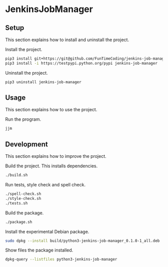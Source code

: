 # JenkinsJobManager

## Setup

This section explains how to install and uninstall the project.

Install the project.

```sh
pip3 install git+https://git@github.com/FunTimeCoding/jenkins-job-manager.git#egg=jenkins-job-manager
pip3 install -i https://testpypi.python.org/pypi jenkins-job-manager
```

Uninstall the project.

```sh
pip3 uninstall jenkins-job-manager
```


## Usage

This section explains how to use the project.

Run the program.

```sh
jjm
```


## Development

This section explains how to improve the project.

Build the project. This installs dependencies.

```sh
./build.sh
```

Run tests, style check and spell check.

```sh
./spell-check.sh
./style-check.sh
./tests.sh
```

Build the package.

```sh
./package.sh
```

Install the experimental Debian package.

```sh
sudo dpkg --install build/python3-jenkins-job-manager_0.1.0-1_all.deb
```

Show files the package installed.

```sh
dpkg-query --listfiles python3-jenkins-job-manager
```
